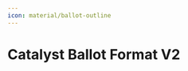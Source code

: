 ```yaml
---
icon: material/ballot-outline
---
```


<!-- markdownlint-disable MD025-->
# Catalyst Ballot Format V2
